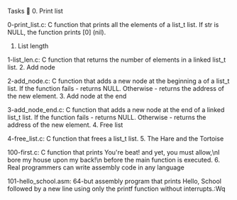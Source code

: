 Tasks 📃
0. Print list

0-print_list.c: C function that prints all the elements of a list_t list.
If str is NULL, the function prints [0] (nil).
1. List length

1-list_len.c: C function that returns the number of elements in a linked list_t list.
2. Add node

2-add_node.c: C function that adds a new node at the beginning a of a list_t list.
If the function fails - returns NULL.
Otherwise - returns the address of the new element.
3. Add node at the end

3-add_node_end.c: C function that adds a new node at the end of a linked list_t list.
If the function fails - returns NULL.
Otherwise - returns the address of the new element.
4. Free list

4-free_list.c: C function that frees a list_t list.
5. The Hare and the Tortoise

100-first.c: C function that prints You're beat! and yet, you must allow,\nI bore my house upon my back!\n before the main function is executed.
6. Real programmers can write assembly code in any language

101-hello_school.asm: 64-but assembly program that prints Hello, School followed by a new line using only the printf function without interrupts.:Wq
